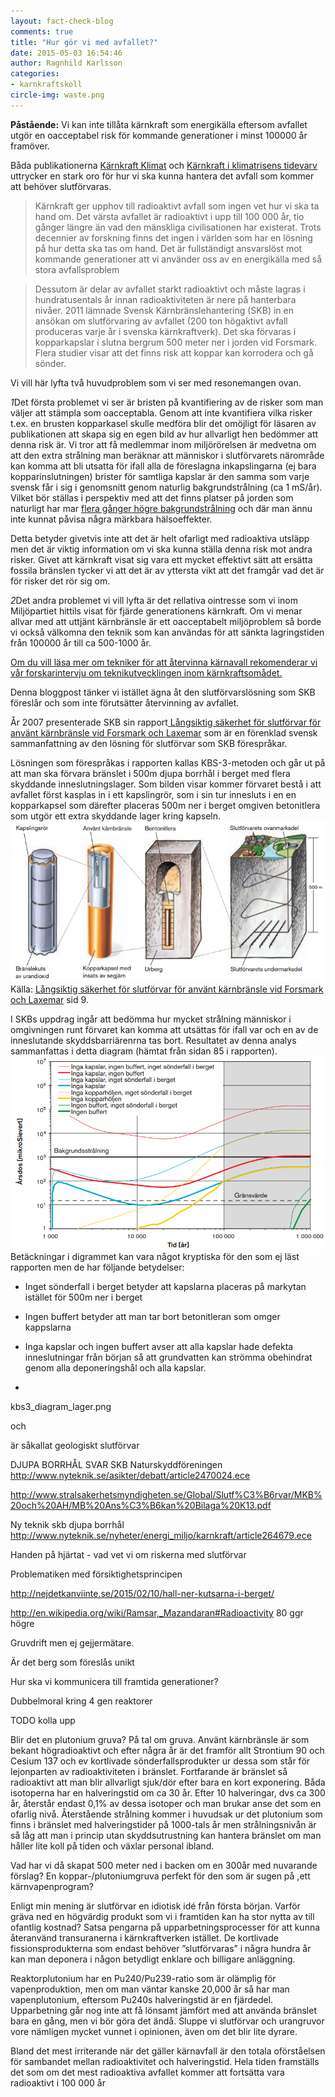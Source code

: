 ```yaml
---
layout: fact-check-blog
comments: true
title: "Hur gör vi med avfallet?"
date: 2015-05-03 16:54:46
author: Ragnhild Karlsson
categories:
- karnkraftskoll
circle-img: waste.png
---
```


<b>Påstående:</b> Vi kan inte tillåta kärnkraft som energikälla eftersom avfallet utgör en oacceptabel risk för kommande generationer i minst 100000 år framöver.

Båda publikationerna <a href="/assets/files/karnkraft_klimat.pdf">Kärnkraft Klimat</a> och <a href="/assets/files/mp_arg_kärnkraft.pdf">Kärnkraft i klimatrisens tidevarv</a> uttrycker en stark oro för hur vi ska kunna hantera det avfall som kommer att behöver slutförvaras.

<blockquote>Kärnkraft ger upphov till radioaktivt avfall som ingen vet hur vi ska ta hand om. Det värsta avfallet är radioaktivt i upp till 100 000 år, tio gånger längre än vad den mänskliga civilisationen har existerat. Trots decennier av forskning finns det ingen i
världen som har en lösning på hur detta ska tas om hand. Det är fullständigt ansvarslöst mot kommande generationer att vi använder oss av en energikälla med så stora avfallsproblem
</blockquote>
<blockquote>Dessutom är delar av avfallet starkt radioaktivt och måste lagras i hundratusentals år innan radioaktiviteten är nere på hanterbara nivåer. 2011 lämnade Svensk Kärnbränslehantering (SKB) in en ansökan om slutförvaring av avfallet (200 ton högaktivt avfall
produceras varje år i svenska kärnkraftverk). Det ska förvaras i kopparkapslar i slutna bergrum 500 meter ner i jorden vid
Forsmark. Flera studier visar att det finns risk att koppar kan korrodera och gå sönder.
</blockquote>

Vi vill här lyfta två huvudproblem som vi ser med resonemangen ovan. 

<span class="fa-stack fa-lg chapter-icon waste-square"><i class="fa fa-square fa-stack-2x"></i><i class="fa fa-stack-1x fa-inverse">1</i></span>Det första problemet vi ser är bristen på kvantifiering av de risker som man väljer att stämpla som oacceptabla. Genom att inte kvantifiera vilka risker t.ex. en brusten kopparkasel skulle medföra blir det omöjligt för läsaren av publikationen att skapa sig en egen bild av hur allvarligt hen bedömmer att denna risk är. Vi tror att få medlemmar inom miljörörelsen är medvetna om att den extra strålning man beräknar att människor i slutförvarets närområde kan komma att bli utsatta för ifall alla de föreslagna inkapslingarna (ej bara kopparinslutningen) brister för samtliga kapslar är den samma som varje svensk får  i sig i genomsnitt genom naturlig bakgrundstrålning (ca 1 mS/år). Vilket bör ställas i perspektiv med att det finns platser på jorden som naturligt har mar <a href="http://www.ncbi.nlm.nih.gov/pubmed/11769138">flera gånger högre bakgrundstrålning</a> och där man ännu inte kunnat påvisa några märkbara hälsoeffekter. 

Detta betyder givetvis inte att det är helt ofarligt med radioaktiva utsläpp men det är viktig information om vi ska kunna ställa denna risk mot andra risker. Givet att kärnkraft visat sig vara ett mycket effektivt sätt att ersätta fossila bränslen tycker vi att det är av yttersta vikt att det framgår vad det är för risker det rör sig om.

<span class="fa-stack fa-lg chapter-icon waste-square"><i class="fa fa-square fa-stack-2x"></i><i class="fa fa-stack-1x fa-inverse">2</i></span>Det andra problemet vi vill lyfta är det rellativa ointresse som vi inom Miljöpartiet hittils visat för fjärde generationens kärnkraft. Om vi menar allvar med att uttjänt kärnbränsle är ett oacceptabelt miljöproblem så borde vi också välkomna den teknik som kan användas för att sänkta lagringstiden från 100000 år till ca 500-1000 år.

<a href="/tech/"><i class="fa fa-arrow-circle-o-right read-more-arrow"></i> Om du vill läsa mer om tekniker för att återvinna kärnavall rekomenderar vi vår forskarintervju om teknikutvecklingen inom kärnkraftsomådet.</a>

Denna bloggpost tänker vi istället ägna åt den slutförvarslösning som SKB föreslår och som inte förutsätter återvinning av avfallet.

År 2007 presenterade SKB sin rapport<a href="/assets/files/skb_rapport.pdf"> Långsiktig säkerhet för slutförvar
för använt kärnbränsle vid Forsmark och Laxemar</a> som är en förenklad svensk sammanfattning av den lösning för slutförvar som SKB förespråkar.

Lösningen som förespråkas i rapporten kallas KBS-3-metoden och går ut på att man ska förvara bränslet i 500m djupa borrhål i berget med flera skyddande inneslutningslager. Som bilden visar kommer förvaret bestå i att avfallet först kasplas in i ett kapslingrör, som i sin tur innesluts i en en kopparkapsel som därefter placeras 500m ner i berget omgiven betonitlera som utgör ett extra skyddande lager kring kapseln. 
<img class="img-responsive blog-img" src="/assets/img/fact-check/kbs3_lager.png">
Källa: <a href="/assets/files/skb_rapport.pdf">Långsiktig säkerhet för slutförvar
för använt kärnbränsle vid Forsmark och Laxemar</a> sid 9.

I SKBs uppdrag ingår att bedömma hur mycket strålning människor i omgivningen runt förvaret kan komma att utsättas för ifall var och en av de inneslutande skyddsbarriärenrna tas bort. Resultatet av denna analys sammanfattas i detta diagram (hämtat från sidan 85 i rapporten).
<img class="img-responsive blog-img" src="/assets/img/fact-check/kbs3_diagram_lager.png">
Betäckningar i digrammet kan vara något kryptiska för den som ej läst rapporten men de har följande betydelser:
<ul>
<li><p>Inget sönderfall i berget betyder att kapslarna placeras på markytan istället för 500m ner i berget</p></li>
<li><p>Ingen buffert betyder att man tar bort betonitleran som omger kappslarna<p></li>
<li><p>Inga kapslar och ingen buffert avser att alla kapslar hade defekta inneslutningar från början så att grundvatten kan strömma obehindrat genom alla deponeringshål och alla kapslar.</p><li>
</ul>


kbs3_diagram_lager.png






 och 

är såkallat geologiskt slutförvar




DJUPA BORRHÅL SVAR SKB
Naturskyddföreningen
http://www.nyteknik.se/asikter/debatt/article2470024.ece

http://www.stralsakerhetsmyndigheten.se/Global/Slutf%C3%B6rvar/MKB%20och%20AH/MB%20Ans%C3%B6kan%20Bilaga%20K13.pdf

Ny teknik skb djupa borrhål
http://www.nyteknik.se/nyheter/energi_miljo/karnkraft/article264679.ece



Handen på hjärtat - vad vet vi om riskerna med slutförvar

Problematiken med försiktighetsprincipen

http://nejdetkanviinte.se/2015/02/10/hall-ner-kutsarna-i-berget/

http://en.wikipedia.org/wiki/Ramsar,_Mazandaran#Radioactivity 80 ggr högre 

Gruvdrift men ej gejjermätare.

Är det berg som föreslås unikt

Hur ska vi kommunicera till framtida generationer?

Dubbelmoral kring 4 gen reaktorer


TODO kolla upp 

Blir det en plutonium gruva?
På tal om gruva. Använt kärnbränsle är som bekant högradioaktivt och efter några år är det framför allt Strontium 90 och Cesium 137 och ev kortlivade sönderfallsprodukter ur dessa som står för lejonparten av radioaktiviteten i bränslet. Fortfarande är bränslet så radioaktivt att man blir allvarligt sjuk/dör efter bara en kort exponering. Båda isotoperna har en halveringstid om ca 30 år. Efter 10 halveringar, dvs ca 300 år, återstår endast 0,1% av dessa isotoper och man brukar anse det som en ofarlig nivå. Återstående strålning kommer i huvudsak ur det plutonium som finns i bränslet med halveringstider på 1000-tals år men strålningsnivån är så låg att man i princip utan skyddsutrustning kan hantera bränslet om man håller lite koll på tiden och växlar personal ibland.

Vad har vi då skapat 500 meter ned i backen om en 300år med nuvarande förslag? En koppar-/plutoniumgruva perfekt för den som är sugen på ,ett kärnvapenprogram?

Enligt min mening är slutförvar en idiotisk idé från första början. Varför gräva ned en högvärdig produkt som vi i framtiden kan ha stor nytta av till ofantlig kostnad? Satsa pengarna på upparbetningsprocesser för att kunna återanvänd transuranerna i kärnkraftverken istället. De kortlivade fissionsprodukterna som endast behöver ”slutförvaras” i några hundra år kan man deponera i någon betydligt enklare och billigare anläggning.


Reaktorplutonium har en Pu240/Pu239-ratio som är olämplig för vapenproduktion, men om man väntar kanske 20,000 år så har man vapenplutonium, eftersom Pu240s halveringstid är en fjärdedel. Upparbetning går nog inte att få lönsamt jämfört med att använda bränslet bara en gång, men vi bör göra det ändå. Sluppe vi slutförvar och urangruvor vore nämligen mycket vunnet i opinionen, även om det blir lite dyrare.

Bland det mest irriterande när det gäller kärnavfall är den totala oförståelsen för sambandet mellan radioaktivitet och halveringstid. Hela tiden framställs det som om det mest radioaktiva avfallet kommer att fortsätta vara radioaktivt i 100 000 år